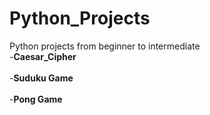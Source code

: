 # Python_Projects

Python projects from beginner to intermediate </br>
-**Caesar_Cipher** </br>  </br>
-**Suduku Game** </br>  </br>
-**Pong Game** </br>  </br>
